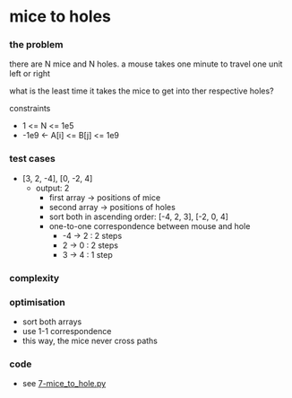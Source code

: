 # mice to holes

### the problem
there are N mice and N holes. a mouse takes one
minute to travel one unit left or right

what is the least time it takes the mice to get
into ther respective holes?

constraints
* 1 <= N <= 1e5
* -1e9 <- A[i] <= B[j] <= 1e9

### test cases
* [3, 2, -4], [0, -2, 4]
    * output: 2
        * first array -> positions of mice
        * second array -> positions of holes
        * sort both in ascending order: [-4, 2, 3], [-2, 0, 4]
        * one-to-one correspondence between mouse and hole
            * -4 -> 2 : 2 steps
            * 2 -> 0 : 2 steps
            * 3 -> 4 : 1 step

### complexity

### optimisation
* sort both arrays
* use 1-1 correspondence
* this way, the mice never cross paths

### code
* see [7-mice_to_hole.py][def]

[def]: ./7-mice_to_holes.py